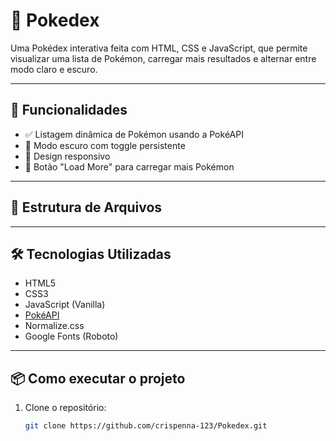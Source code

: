 # 📘 Pokedex

Uma Pokédex interativa feita com HTML, CSS e JavaScript, que permite visualizar uma lista de Pokémon, carregar mais resultados e alternar entre modo claro e escuro.

---

## 🚀 Funcionalidades

- ✅ Listagem dinâmica de Pokémon usando a PokéAPI
- 🌙 Modo escuro com toggle persistente
- 📲 Design responsivo
- 🔁 Botão "Load More" para carregar mais Pokémon

---

## 📂 Estrutura de Arquivos

---

## 🛠️ Tecnologias Utilizadas

- HTML5
- CSS3
- JavaScript (Vanilla)
- [PokéAPI](https://pokeapi.co/)
- Normalize.css
- Google Fonts (Roboto)

---

## 📦 Como executar o projeto

1. Clone o repositório:
   ```bash
   git clone https://github.com/crispenna-123/Pokedex.git
   ```
